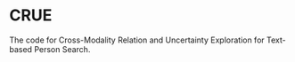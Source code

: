 # CRUE
The code for Cross-Modality Relation and Uncertainty Exploration for Text-based Person Search.
